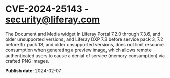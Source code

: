 # CVE-2024-25143 - security@liferay.com

The Document and Media widget In Liferay Portal 7.2.0 through 7.3.6, and older unsupported versions, and Liferay DXP 7.3 before service pack 3, 7.2 before fix pack 13, and older unsupported versions, does not limit resource consumption when generating a preview image, which allows remote authenticated users to cause a denial of service (memory consumption) via crafted PNG images.

**Publish date:** 2024-02-07

